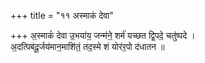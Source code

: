 +++
title = "११ अस्माकं देवा"

+++
अ॒स्माकं॑ देवा उ॒भया॑य॒ जन्म॑ने॒ शर्म॑ यच्छत द्वि॒पदे॒ चतु॑ष्पदे ।  
अ॒दत्पिब॑दू॒र्जय॑मान॒माशि॑तं॒ तद॒स्मे शं योर॑र॒पो द॑धातन ॥